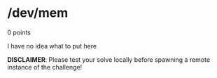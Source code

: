 # /dev/mem
0 points

I have no idea what to put here

**DISCLAIMER**: Please test your solve locally before spawning a remote instance of the challenge!
